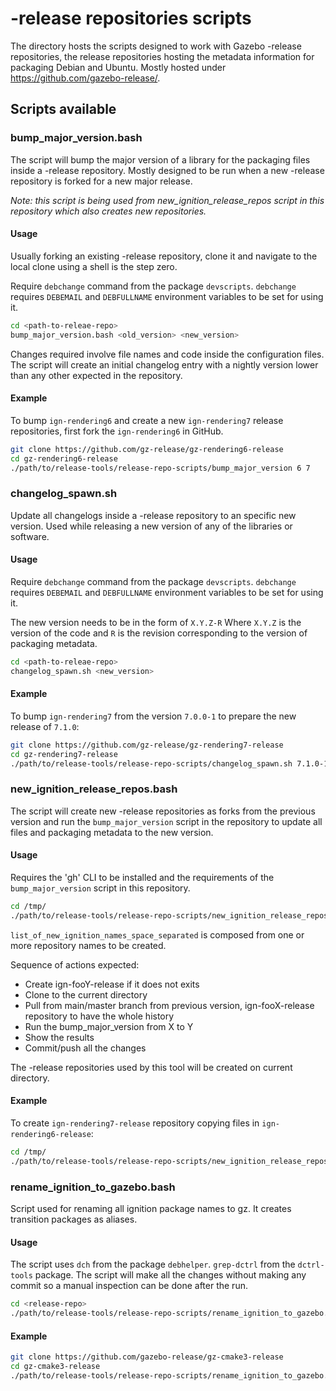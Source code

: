 # -release repositories scripts

The directory hosts the scripts designed to work with Gazebo -release
repositories, the release repositories hosting the metadata information for
packaging Debian and Ubuntu. Mostly hosted under
https://github.com/gazebo-release/.

## Scripts available

### bump_major_version.bash

The script will bump the major version of a library for the packaging files
inside a -release repository. Mostly designed to be run when a new -release
repository is forked for a new major release.

*Note: this script is being used from new_ignition_release_repos script in this
repository which also creates new repositories.*

#### Usage

Usually forking an existing -release repository, clone it and navigate to the
local clone using a shell is the step zero.

Require `debchange` command from the package `devscripts`. `debchange` requires
`DEBEMAIL` and `DEBFULLNAME` environment variables to be set for using it.

```bash
cd <path-to-releae-repo>
bump_major_version.bash <old_version> <new_version>
```
Changes required involve file names and code inside the configuration files.
The script will create an initial changelog entry with a nightly version lower
than any other expected in the repository.

#### Example

To bump `ign-rendering6` and create a new `ign-rendering7` release repositories,
first fork the `ign-rendering6` in GitHub.

```bash
git clone https://github.com/gz-release/gz-rendering6-release
cd gz-rendering6-release
./path/to/release-tools/release-repo-scripts/bump_major_version 6 7
```

### changelog_spawn.sh

Update all changelogs inside a -release repository to an specific new version.
Used while releasing a new version of any of the libraries or software.

#### Usage

Require `debchange` command from the package `devscripts`. `debchange` requires
`DEBEMAIL` and `DEBFULLNAME` environment variables to be set for using it.

The new version needs to be in the form of `X.Y.Z-R` Where `X.Y.Z` is the version
of the code and `R` is the revision corresponding to the version of packaging
metadata.

```bash
cd <path-to-releae-repo>
changelog_spawn.sh <new_version>
```

#### Example

To bump `ign-rendering7` from the version `7.0.0-1` to prepare the new release of
`7.1.0`:

```bash
git clone https://github.com/gz-release/gz-rendering7-release
cd gz-rendering7-release
./path/to/release-tools/release-repo-scripts/changelog_spawn.sh 7.1.0-1
```
### new_ignition_release_repos.bash

The script will create new -release repositories as forks from the previous version
and run the `bump_major_version` script in the repository to update all files and
packaging metadata to the new version.

#### Usage

Requires the 'gh' CLI to be installed and the requirements of the `bump_major_version`
script in this repository.

```bash
cd /tmp/
./path/to/release-tools/release-repo-scripts/new_ignition_release_repos.bash <list_of_new_ignition_names_space_separated>
```

`list_of_new_ignition_names_space_separated` is composed from one or more
repository names to be created.

Sequence of actions expected:
 * Create ign-fooY-release if it does not exits
 * Clone to the current directory
 * Pull from main/master branch from previous version, ign-fooX-release repository to have the whole history
 * Run the bump_major_version from X to Y
 * Show the results
 * Commit/push all the changes

The -release repositories used by this tool will be created on current directory.

#### Example

To create `ign-rendering7-release` repository copying files in `ign-rendering6-release`:

```bash
cd /tmp/
./path/to/release-tools/release-repo-scripts/new_ignition_release_repos.bash ign-rendering7
```

### rename_ignition_to_gazebo.bash

Script used for renaming all ignition package names to gz. It creates
transition packages as aliases.

#### Usage

The script uses `dch` from the package `debhelper`. `grep-dctrl` from the `dctrl-tools` package.
The script will make all the changes without making any commit so a manual inspection
can be done after the run.

```bash
cd <release-repo>
./path/to/release-tools/release-repo-scripts/rename_ignition_to_gazebo.bash
```

#### Example

```bash
git clone https://github.com/gazebo-release/gz-cmake3-release
cd gz-cmake3-release
./path/to/release-tools/release-repo-scripts/rename_ignition_to_gazebo.bash
```
